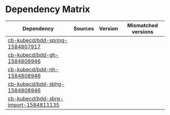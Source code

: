 # Dependency Matrix

Dependency | Sources | Version | Mismatched versions
---------- | ------- | ------- | -------------------
[cb-kubecd/bdd-spring-1584807917](https://github.com/cb-kubecd/bdd-spring-1584807917.git) |  | []() | 
[cb-kubecd/bdd-gh-1584808946](https://github.com/cb-kubecd/bdd-gh-1584808946.git) |  | []() | 
[cb-kubecd/bdd-nh-1584808946](https://github.com/cb-kubecd/bdd-nh-1584808946.git) |  | []() | 
[cb-kubecd/bdd-sbhg-1584808946](https://github.com/cb-kubecd/bdd-sbhg-1584808946.git) |  | []() | 
[cb-kubecd/bdd-sbrp-import-1584811135](https://github.com/cb-kubecd/bdd-sbrp-import-1584811135.git) |  | []() | 
